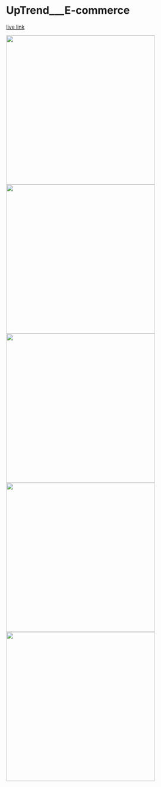 # UpTrend___E-commerce

<a href="https://up-trend-client.vercel.app/"> live link</a>

<image src="https://github.com/aswintrikkur/UpTrend___E-commerce/assets/125629462/b3aedd68-aafb-4287-8838-c242422160dd" height="400">
<image src="https://github.com/aswintrikkur/UpTrend___E-commerce/assets/125629462/6a93bef3-de68-4956-9b86-87fedfa92b3b" height="400">
<image src="https://github.com/aswintrikkur/UpTrend___E-commerce/assets/125629462/5f807e48-2120-42ad-b014-1cab01445220" height="400">
 <image src="https://github.com/aswintrikkur/UpTrend___E-commerce/assets/125629462/a76cef53-5ae6-428f-b73c-4a4d50b4ae70" height="400">
<image src="https://github.com/aswintrikkur/UpTrend___E-commerce/assets/125629462/6353446c-ac18-41e7-8b08-f411bd3e2008" height="400">

